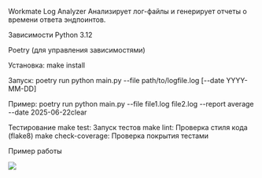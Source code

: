 Workmate Log Analyzer
Анализирует лог-файлы и генерирует отчеты о времени ответа эндпоинтов.

Зависимости
Python 3.12

Poetry (для управления зависимостями)


Установка: make install

Запуск: poetry run python main.py --file path/to/logfile.log [--date YYYY-MM-DD]

Пример: poetry run python main.py --file file1.log file2.log --report average --date 2025-06-22clear


Тестирование
make test:  Запуск тестов
make lint: Проверка стиля кода (flake8)
make check-coverage: Проверка покрытия тестами


Пример работы

<a href="https://asciinema.org/a/Roz1cOiukx6kuvjSIoGvVrO8p" target="_blank"><img src="https://asciinema.org/a/Roz1cOiukx6kuvjSIoGvVrO8p.svg" /></a>